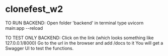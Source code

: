 # clonefest_w2

TO RUN BACKEND:
Open folder 'backend' in terminal
type uvicorn main:app --reload

TO TEST ONLY BACKEND:
Click on the link (which looks something like 127.0.0.1/8000)
Go to the url in the browser and add /docs to it
You will get a Swagger UI to test the functions.